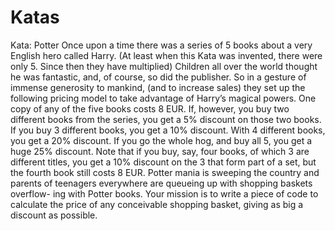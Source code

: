 Katas
=====

Kata: Potter
Once upon a time there was a series of 5 books about a
very English hero called Harry. (At least when this Kata was
invented, there were only 5. Since then they have multiplied)
Children all over the world thought he was fantastic, and,
of course, so did the publisher. So in a gesture of immense
generosity to mankind, (and to increase sales) they set up the
following pricing model to take advantage of Harry’s magical
powers.
One copy of any of the five books costs 8 EUR. If, however,
you buy two different books from the series, you get a 5%
discount on those two books. If you buy 3 different books,
you get a 10% discount. With 4 different books, you get a 20%
discount. If you go the whole hog, and buy all 5, you get a
huge 25% discount.
Note that if you buy, say, four books, of which 3 are different
titles, you get a 10% discount on the 3 that form part of a set,
but the fourth book still costs 8 EUR.
Potter mania is sweeping the country and parents of teenagers
everywhere are queueing up with shopping baskets overflow-
ing with Potter books. Your mission is to write a piece of
code to calculate the price of any conceivable shopping basket,
giving as big a discount as possible.

